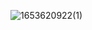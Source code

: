 ![1653620922(1)](https://user-images.githubusercontent.com/68007558/170658640-07a4f742-61ac-41db-81e5-feb1099ce57b.png)
